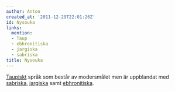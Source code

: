 ```yaml
---
author: Anton
created_at: '2011-12-29T22:01:26Z'
id: Nysouka
links:
  mention:
  - Taup
  - ebhronitiska
  - jargiska
  - sabriska
title: Nysouka
---
```


[Taupiskt] språk som består av modersmålet men är uppblandat med [sabriska], [jargiska] samt
[ebhronitiska].

  [Taupiskt]: Taup
  [sabriska]: sabriska
  [jargiska]: jargiska
  [ebhronitiska]: ebhronitiska
